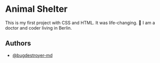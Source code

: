 
# Animal Shelter

This is my first project with CSS and HTML. It was life-changing. 🐶
I am a doctor and coder living in Berlin.


## Authors

- [@bugdestroyer-md](https://www.github.com/octokatherine)

